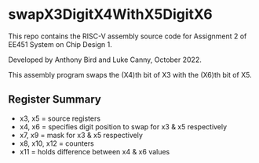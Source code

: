 # swapX3DigitX4WithX5DigitX6

This repo contains the RISC-V assembly source code for Assignment 2 of EE451 System on Chip Design 1.

Developed by Anthony Bird and Luke Canny, October 2022.

This assembly program swaps the (X4)th bit of X3 with the (X6)th bit of X5.

## Register Summary

- x3, x5 			= 	source registers
- x4, x6 			= 	specifies digit position to swap for x3 & x5 respectively
- x7, x9 			= 	mask for x3 & x5 respectively
- x8, x10, x12 	= 	counters
- x11 			= 	holds difference between x4 & x6 values
